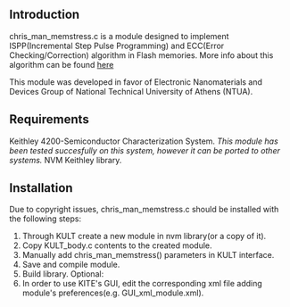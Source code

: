 ## Introduction
chris_man_memstress.c is a module designed to implement ISPP(Incremental Step Pulse Programming) and ECC(Error Checking/Correction) algorithm in Flash memories. More info about this algorithm can be found [here](https://ieeexplore.ieee.org/document/7942019/citations?tabFilter=papers#citations) 

This module was developed in favor of Electronic Nanomaterials and Devices Group of National Technical University of Athens (NTUA). 

## Requirements

Keithley 4200-Semiconductor Characterization System.
*This module has been tested succesfully on this system, however it can be ported to other systems.*
NVM Keithley library.

## Installation

Due to copyright issues, chris_man_memstress.c should be installed with the following steps:

1. Through KULT create a new module in nvm library(or a copy of it).
2. Copy KULT_body.c contents to the created module.
3. Manually add chris_man_memstress() parameters in KULT interface.
4. Save and compile module.
5. Build library.
Optional:
6. In order to use KITE's GUI, edit the corresponding xml file adding module's preferences(e.g. GUI_xml_module.xml).


